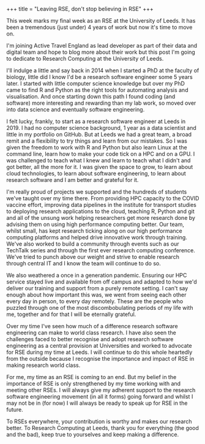 +++
title = "Leaving RSE, don't stop believing in RSE"
+++

This week marks my final week as an RSE at the University of Leeds. It has been
a tremendous (just under) 4 years of work but now it's time to move on.
<!-- more -->
I'm joining Active Travel England as lead developer as part of their data and
digital team and hope to blog more about their work but this post I'm going to
dedicate to Research Computing at the University of Leeds.

I'll indulge a little and say back in 2014 when I started a PhD at the faculty
of biology, little did I know I'd be a research software engineer some 5 years
later. I started with little computer science knowledge but over my PhD came to
find R and Python as the right tools for automating analysis and visualisation.
And once starting down this path I found coding (and software) more interesting
and rewarding than my lab work, so moved over into data science and eventually
software engineering.

I felt lucky, frankly, to start as a research software engineer at Leeds in
2019. I had no computer science background, 1 year as a data scientist and
little in my portfolio on GitHub. But at Leeds we had a great team, a broad
remit and a flexibility to try things and learn from our mistakes. So I was
given the freedom to work with R and Python but also learn Linux at the command
line, learn how to make your code tick on a HPC and on a GPU. I was challenged
to teach what I knew and learn to teach what I didn't and got better, all the
more for it. I was given the space to grow, to learn about cloud technologies,
to learn about software engineering, to learn about research software and I am
better and grateful for it.

I'm really proud of projects we supported and the hundreds of students we've
taught over my time there. From providing HPC capacity to the COVID vaccine
effort, improving data pipelines in the institute for transport studies to
deploying research applications to the cloud, teaching R, Python and git and all
of the unsung work helping researchers get more research done by advising them
on using high performance computing better. Our team, whilst small, has kept
research ticking along on our high performance computing platforms and helped
drive innovative work through training. We've also worked to build a community
through events such as our TechTalk series and through the first ever research
computing conference. We've tried to punch above our weight and strive to enable
research through central IT and I know the team will continue to do so. 

We also weathered a once in a generation pandemic. Ensuring our HPC service
stayed live and available from off campus and adapted to how we'd deliver our
training and support from a purely remote setting. I can't say enough about how
important this was, we went from seeing each other every day in person, to every
day remotely. These are the people who puzzled through one of the most
discombobulating periods of my life with me, together and for that I will be
eternally grateful.  

Over my time I've seen how much of a difference research software engineering
can make to world class research. I have also seen the challenges faced to
better recognise and adopt research software engineering as a central provision
at Universities and worked to advocate for RSE during my time at Leeds. I will
continue to do this whole heartedly from the outside because I recognise the
importance and impact of RSE in making research world class.  

For me, my time as an RSE is coming to an end. But my belief in the importance
of RSE is only strengthened by my time working with and meeting other RSEs. I will
always give my adherent support to the research software engineering movement
(in all it forms) going forward and whilst I may not be in (for now) I will
always be ready to speak up for RSE in the future.  

To RSEs everywhere, your contribution is worthy and makes our research better.
To Research Computing at Leeds, thank you for everything (the good and the bad),
keep true to yourselves and keep making a difference.  
